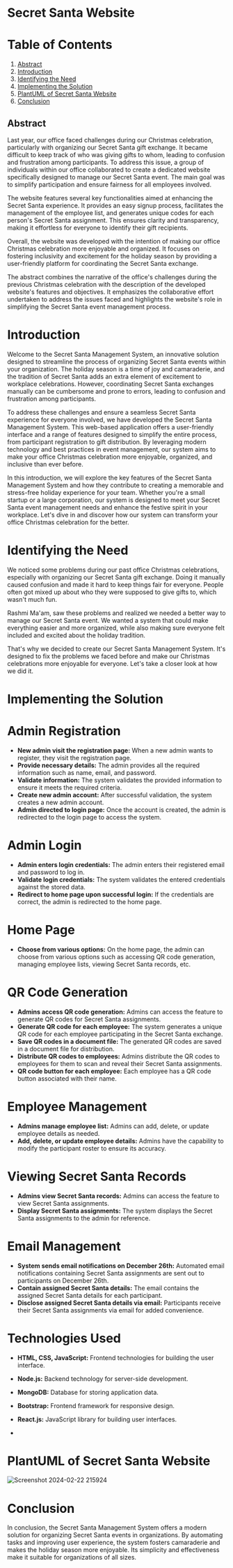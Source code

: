 # Secret Santa Website
# Table of Contents

1. [Abstract](#abstract)
2. [Introduction](#introduction)
3. [Identifying the Need](#identifying-the-need)
4. [Implementing the Solution](#implementing-the-solution)
5. [PlantUML of Secret Santa Website](#PlantUML-of-Secret-Santa-Website)
6. [Conclusion](#conclusion)


## Abstract

Last year, our office faced challenges during our Christmas celebration, particularly with organizing our Secret Santa gift exchange. It became difficult to keep track of who was giving gifts to whom, leading to confusion and frustration among participants. To address this issue, a group of individuals within our office collaborated to create a dedicated website specifically designed to manage our Secret Santa event. The main goal was to simplify participation and ensure fairness for all employees involved.

The website features several key functionalities aimed at enhancing the Secret Santa experience. It provides an easy signup process, facilitates the management of the employee list, and generates unique codes for each person's Secret Santa assignment. This ensures clarity and transparency, making it effortless for everyone to identify their gift recipients.

Overall, the website was developed with the intention of making our office Christmas celebration more enjoyable and organized. It focuses on fostering inclusivity and excitement for the holiday season by providing a user-friendly platform for coordinating the Secret Santa exchange.

The abstract combines the narrative of the office's challenges during the previous Christmas celebration with the description of the developed website's features and objectives. It emphasizes the collaborative effort undertaken to address the issues faced and highlights the website's role in simplifying the Secret Santa event management process.


# Introduction

Welcome to the Secret Santa Management System, an innovative solution designed to streamline the process of organizing Secret Santa events within your organization. The holiday season is a time of joy and camaraderie, and the tradition of Secret Santa adds an extra element of excitement to workplace celebrations. However, coordinating Secret Santa exchanges manually can be cumbersome and prone to errors, leading to confusion and frustration among participants.

To address these challenges and ensure a seamless Secret Santa experience for everyone involved, we have developed the Secret Santa Management System. This web-based application offers a user-friendly interface and a range of features designed to simplify the entire process, from participant registration to gift distribution. By leveraging modern technology and best practices in event management, our system aims to make your office Christmas celebration more enjoyable, organized, and inclusive than ever before.

In this introduction, we will explore the key features of the Secret Santa Management System and how they contribute to creating a memorable and stress-free holiday experience for your team. Whether you're a small startup or a large corporation, our system is designed to meet your Secret Santa event management needs and enhance the festive spirit in your workplace. Let's dive in and discover how our system can transform your office Christmas celebration for the better.
# Identifying the Need

We noticed some problems during our past office Christmas celebrations, especially with organizing our Secret Santa gift exchange. Doing it manually caused confusion and made it hard to keep things fair for everyone. People often got mixed up about who they were supposed to give gifts to, which wasn't much fun.

Rashmi Ma'am, saw these problems and realized we needed a better way to manage our Secret Santa event. We wanted a system that could make everything easier and more organized, while also making sure everyone felt included and excited about the holiday tradition.

That's why we decided to create our Secret Santa Management System. It's designed to fix the problems we faced before and make our Christmas celebrations more enjoyable for everyone. Let's take a closer look at how we did it.

# Implementing the Solution

# Admin Registration

- **New admin visit the registration page:** When a new admin wants to register, they visit the registration page.
- **Provide necessary details:** The admin provides all the required information such as name, email, and password.
- **Validate information:** The system validates the provided information to ensure it meets the required criteria.
- **Create new admin account:** After successful validation, the system creates a new admin account.
- **Admin directed to login page:** Once the account is created, the admin is redirected to the login page to access the system.

# Admin Login

- **Admin enters login credentials:** The admin enters their registered email and password to log in.
- **Validate login credentials:** The system validates the entered credentials against the stored data.
- **Redirect to home page upon successful login:** If the credentials are correct, the admin is redirected to the home page.

# Home Page

- **Choose from various options:** On the home page, the admin can choose from various options such as accessing QR code generation, managing employee lists, viewing Secret Santa records, etc.

# QR Code Generation

- **Admins access QR code generation:** Admins can access the feature to generate QR codes for Secret Santa assignments.
- **Generate QR code for each employee:** The system generates a unique QR code for each employee participating in the Secret Santa exchange.
- **Save QR codes in a document file:** The generated QR codes are saved in a document file for distribution.
- **Distribute QR codes to employees:** Admins distribute the QR codes to employees for them to scan and reveal their Secret Santa assignments.
- **QR code button for each employee:** Each employee has a QR code button associated with their name.

# Employee Management

- **Admins manage employee list:** Admins can add, delete, or update employee details as needed.
- **Add, delete, or update employee details:** Admins have the capability to modify the participant roster to ensure its accuracy.

# Viewing Secret Santa Records

- **Admins view Secret Santa records:** Admins can access the feature to view Secret Santa assignments.
- **Display Secret Santa assignments:** The system displays the Secret Santa assignments to the admin for reference.

# Email Management

- **System sends email notifications on December 26th:** Automated email notifications containing Secret Santa assignments are sent out to participants on December 26th.
- **Contain assigned Secret Santa details:** The email contains the assigned Secret Santa details for each participant.
- **Disclose assigned Secret Santa details via email:** Participants receive their Secret Santa assignments via email for added convenience.

# Technologies Used

- **HTML, CSS, JavaScript:** Frontend technologies for building the user interface.
- **Node.js:** Backend technology for server-side development.
- **MongoDB:** Database for storing application data.
- **Bootstrap:** Frontend framework for responsive design.
- **React.js:** JavaScript library for building user interfaces.

- 
# PlantUML of Secret Santa Website
![Screenshot 2024-02-22 215924](https://github.com/aditi381/documentations/assets/139480824/396b44eb-8a67-4e31-a5e7-1bacc2c6ef0c)

# Conclusion

In conclusion, the Secret Santa Management System offers a modern solution for organizing Secret Santa events in organizations. By automating tasks and improving user experience, the system fosters camaraderie and makes the holiday season more enjoyable. Its simplicity and effectiveness make it suitable for organizations of all sizes.





